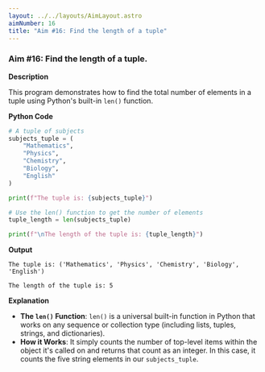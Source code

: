 ```yaml
---
layout: ../../layouts/AimLayout.astro
aimNumber: 16
title: "Aim #16: Find the length of a tuple"
---
```


### Aim #16: Find the length of a tuple.

**Description**

This program demonstrates how to find the total number of elements in a tuple using Python's built-in `len()` function.

**Python Code**

```python
# A tuple of subjects
subjects_tuple = (
    "Mathematics",
    "Physics",
    "Chemistry",
    "Biology",
    "English"
)

print(f"The tuple is: {subjects_tuple}")

# Use the len() function to get the number of elements
tuple_length = len(subjects_tuple)

print(f"\nThe length of the tuple is: {tuple_length}")
```

**Output**

```text
The tuple is: ('Mathematics', 'Physics', 'Chemistry', 'Biology', 'English')

The length of the tuple is: 5
```

**Explanation**

- **The `len()` Function**: `len()` is a universal built-in function in Python that works on any sequence or collection type (including lists, tuples, strings, and dictionaries).
- **How it Works**: It simply counts the number of top-level items within the object it's called on and returns that count as an integer. In this case, it counts the five string elements in our `subjects_tuple`.

